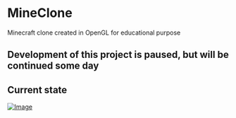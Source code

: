 # MineClone

Minecraft clone created in OpenGL for educational purpose

## Development of this project is paused, but will be continued some day

## Current state

[![Image](http://img.youtube.com/vi/6j7tS9hcKp0/0.jpg)](http://www.youtube.com/watch?v=6j7tS9hcKp0)
